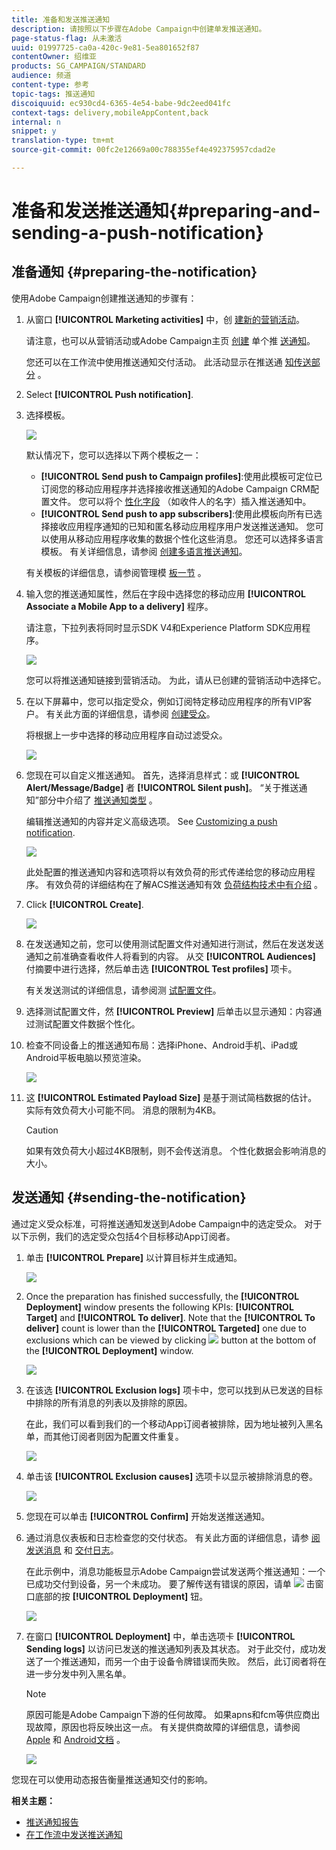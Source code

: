 ```yaml
---
title: 准备和发送推送通知
description: 请按照以下步骤在Adobe Campaign中创建单发推送通知。
page-status-flag: 从未激活
uuid: 01997725-ca0a-420c-9e81-5ea801652f87
contentOwner: 绍维亚
products: SG_CAMPAIGN/STANDARD
audience: 频道
content-type: 参考
topic-tags: 推送通知
discoiquuid: ec930cd4-6365-4e54-babe-9dc2eed041fc
context-tags: delivery,mobileAppContent,back
internal: n
snippet: y
translation-type: tm+mt
source-git-commit: 00fc2e12669a00c788355ef4e492375957cdad2e

---
```



# 准备和发送推送通知{#preparing-and-sending-a-push-notification}

## 准备通知 {#preparing-the-notification}

使用Adobe Campaign创建推送通知的步骤有：

1. 从窗口 **[!UICONTROL Marketing activities]** 中，创 [建新的营销活动](../../start/using/marketing-activities.md#creating-a-marketing-activity)。

   请注意，也可以从营销活动或Adobe Campaign主页 [创建](../../start/using/marketing-activities.md#creating-a-marketing-activity) 单个推 [送通知](../../start/using/interface-description.md#home-page)。

   您还可以在工作流中使用推送通知交付活动。 此活动显示在推送通 [知传送部分](../../automating/using/push-notification-delivery.md) 。

1. Select **[!UICONTROL Push notification]**.
1. 选择模板。

   ![](assets/push_notif_type.png)

   默认情况下，您可以选择以下两个模板之一：

   * **[!UICONTROL Send push to Campaign profiles]**:使用此模板可定位已订阅您的移动应用程序并选择接收推送通知的Adobe Campaign CRM配置文件。 您可以将个 [性化字段](../../designing/using/personalization.md#inserting-a-personalization-field) （如收件人的名字）插入推送通知中。
   * **[!UICONTROL Send push to app subscribers]**:使用此模板向所有已选择接收应用程序通知的已知和匿名移动应用程序用户发送推送通知。 您可以使用从移动应用程序收集的数据个性化这些消息。
   您还可以选择多语言模板。 有关详细信息，请参阅 [创建多语言推送通知](../../channels/using/creating-a-multilingual-push-notification.md)。

   有关模板的详细信息，请参阅管理模 [板一节](../../start/using/about-templates.md) 。

1. 输入您的推送通知属性，然后在字段中选择您的移动应用 **[!UICONTROL Associate a Mobile App to a delivery]** 程序。

   请注意，下拉列表将同时显示SDK V4和Experience Platform SDK应用程序。

   ![](assets/push_notif_properties.png)

   您可以将推送通知链接到营销活动。 为此，请从已创建的营销活动中选择它。

1. 在以下屏幕中，您可以指定受众，例如订阅特定移动应用程序的所有VIP客户。 有关此方面的详细信息，请参阅 [创建受众](../../audiences/using/creating-audiences.md)。

   将根据上一步中选择的移动应用程序自动过滤受众。

   ![](assets/push_notif_audience.png)

1. 您现在可以自定义推送通知。 首先，选择消息样式：或 **[!UICONTROL Alert/Message/Badge]** 者 **[!UICONTROL Silent push]**。 “关于推送通知”部分中介绍了 [推送通知类型](../../channels/using/about-push-notifications.md) 。

   编辑推送通知的内容并定义高级选项。 See [Customizing a push notification](../../channels/using/customizing-a-push-notification.md).

   ![](assets/push_notif_content.png)

   此处配置的推送通知内容和选项将以有效负荷的形式传递给您的移动应用程序。 有效负荷的详细结构在了解ACS推送通知有效 [负荷结构技术中有介绍](https://helpx.adobe.com/campaign/kb/understanding-campaign-standard-push-notifications-payload-struc.html) 。

1. Click **[!UICONTROL Create]**.

   ![](assets/push_notif_content_2.png)

1. 在发送通知之前，您可以使用测试配置文件对通知进行测试，然后在发送发送通知之前准确查看收件人将看到的内容。 从交 **[!UICONTROL Audiences]** 付摘要中进行选择，然后单击选 **[!UICONTROL Test profiles]** 项卡。

   有关发送测试的详细信息，请参阅测 [试配置文件](../../sending/using/managing-test-profiles-and-sending-proofs.md)。

1. 选择测试配置文件，然 **[!UICONTROL Preview]** 后单击以显示通知：内容通过测试配置文件数据个性化。
1. 检查不同设备上的推送通知布局：选择iPhone、Android手机、iPad或Android平板电脑以预览渲染。

   ![](assets/push_notif_preview.png)

1. 这 **[!UICONTROL Estimated Payload Size]** 是基于测试简档数据的估计。 实际有效负荷大小可能不同。 消息的限制为4KB。

   >[!CAUTION]
   >
   >如果有效负荷大小超过4KB限制，则不会传送消息。 个性化数据会影响消息的大小。

## 发送通知 {#sending-the-notification}

通过定义受众标准，可将推送通知发送到Adobe Campaign中的选定受众。 对于以下示例，我们的选定受众包括4个目标移动App订阅者。

1. 单击 **[!UICONTROL Prepare]** 以计算目标并生成通知。

   ![](assets/push_send_1.png)

1. Once the preparation has finished successfully, the **[!UICONTROL Deployment]** window presents the following KPIs: **[!UICONTROL Target]** and **[!UICONTROL To deliver]**. Note that the **[!UICONTROL To deliver]** count is lower than the **[!UICONTROL Targeted]** one due to exclusions which can be viewed by clicking ![](assets/lp_link_properties.png) button at the bottom of the **[!UICONTROL Deployment]** window.

   ![](assets/push_send_2.png)

1. 在该选 **[!UICONTROL Exclusion logs]** 项卡中，您可以找到从已发送的目标中排除的所有消息的列表以及排除的原因。

   在此，我们可以看到我们的一个移动App订阅者被排除，因为地址被列入黑名单，而其他订阅者则因为配置文件重复。

   ![](assets/push_send_5.png)

1. 单击该 **[!UICONTROL Exclusion causes]** 选项卡以显示被排除消息的卷。

   ![](assets/push_send_7.png)

1. 您现在可以单击 **[!UICONTROL Confirm]** 开始发送推送通知。
1. 通过消息仪表板和日志检查您的交付状态。 有关此方面的详细信息，请参 [阅发送消息](../../sending/using/confirming-the-send.md) 和 [交付日志](../../sending/using/monitoring-a-delivery.md#delivery-logs)。

   在此示例中，消息功能板显示Adobe Campaign尝试发送两个推送通知：一个已成功交付到设备，另一个未成功。 要了解传送有错误的原因，请单 ![](assets/lp_link_properties.png) 击窗口底部的按 **[!UICONTROL Deployment]** 钮。

   ![](assets/push_send_4.png)

1. 在窗口 **[!UICONTROL Deployment]** 中，单击选项卡 **[!UICONTROL Sending logs]** 以访问已发送的推送通知列表及其状态。 对于此交付，成功发送了一个推送通知，而另一个由于设备令牌错误而失败。 然后，此订阅者将在进一步分发中列入黑名单。

   >[!NOTE]
   >
   >原因可能是Adobe Campaign下游的任何故障。 如果apns和fcm等供应商出现故障，原因也将反映出这一点。 有关提供商故障的详细信息，请参阅 [Apple](https://developer.apple.com/library/content/documentation/NetworkingInternet/Conceptual/RemoteNotificationsPG/CommunicatingwithAPNs.html) 和 [Android文档](https://firebase.google.com/docs/cloud-messaging/http-server-ref) 。

   ![](assets/push_send_6.png)

您现在可以使用动态报告衡量推送通知交付的影响。

**相关主题：**

* [推送通知报告](../../reporting/using/push-notification-report.md)
* [在工作流中发送推送通知](../../automating/using/push-notification-delivery.md)

